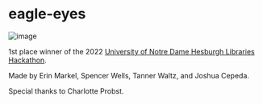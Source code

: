 # eagle-eyes
![image](https://user-images.githubusercontent.com/16915320/160289687-3400fadd-dcb8-4bbf-b569-0e1fff90d8de.png)

1st place winner of the 2022 [University of Notre Dame Hesburgh Libraries Hackathon](https://hackathon.library.nd.edu/).

Made by Erin Markel, Spencer Wells, Tanner Waltz, and Joshua Cepeda.

Special thanks to Charlotte Probst.
